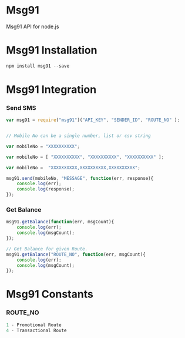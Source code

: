 # Msg91
Msg91 API for node.js

# Msg91 Installation

```javascript 
npm install msg91 --save
```

# Msg91 Integration


### Send SMS

```javascript
var msg91 = require("msg91")("API_KEY", "SENDER_ID", "ROUTE_NO" );


// Mobile No can be a single number, list or csv string

var mobileNo = "XXXXXXXXXX";

var mobileNo = [ "XXXXXXXXXX", "XXXXXXXXXX", "XXXXXXXXXX" ];

var mobileNo =  "XXXXXXXXXX,XXXXXXXXXX,XXXXXXXXXX";

msg91.send(mobileNo, "MESSAGE", function(err, response){
    console.log(err);
    console.log(response);
});
```




### Get Balance

```javascript
msg91.getBalance(function(err, msgCount){
    console.log(err);
    console.log(msgCount);
});

// Get Balance for given Route.
msg91.getBalance("ROUTE_NO", function(err, msgCount){
    console.log(err);
    console.log(msgCount);
});
```



# Msg91 Constants


### ROUTE_NO
```javascript
1 - Promotional Route
4 - Transactional Route
```

